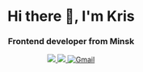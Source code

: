  <div id="header" align="center">
  <h1>Hi there 👋, I'm Kris</h1>
  <h3>Frontend developer from Minsk</h3>
</div>
<div id="badges" align="center">
 <a href="https://www.linkedin.com/in/kristin-osmakov-3a2244254/">
  <img src="https://img.shields.io/badge/LinkedIn-blue?logo=linkedin&logoColor=white&style=for-the-badge"/>
 </a>
 <a href="https://t.me//osmakov_k">
  <img src="https://img.shields.io/badge/Telegram-blue?logo=telegram&logoColor=white&style=for-the-badge"/>
 </a>
 <a href="mailto:oskristinov@gmail.com">
  <img src="https://img.shields.io/badge/Gmail-red?style=for-the-badge&logo=gmail&logoColor=white" alt="Gmail"/>
 </a>
</div>
